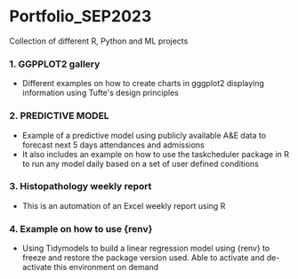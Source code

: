 # Portfolio_SEP2023
Collection of different R, Python and ML projects

### 1. GGPPLOT2 gallery
- Different examples on how to create charts in gggplot2  displaying information using Tufte's design principles

### 2. PREDICTIVE MODEL
- Example of a predictive model using publicly available A&E data to forecast next 5 days attendances and admissions
- It also includes an example on how to use the taskcheduler package in R to run any model daily based on a set of user defined conditions

### 3. Histopathology weekly report 
- This is an automation of an Excel weekly report using R

### 4. Example on how to use {renv}
- Using Tidymodels to build a linear regression model using {renv} to freeze and restore the package version used. Able to activate and de-activate this environment on demand
